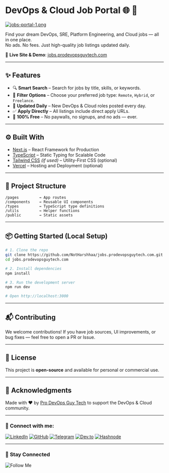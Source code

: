 # DevOps & Cloud Job Portal 🌐 🚀

[![jobs-portal-1.png](https://i.postimg.cc/JnzWVyRS/jobs-portal-1.png)](https://postimg.cc/d7pfGVk9)

Find your dream DevOps, SRE, Platform Engineering, and Cloud jobs — all in one place.  
No ads. No fees. Just high-quality job listings updated daily.

🔗 **Live Site & Demo**: [jobs.prodevopsguytech.com](https://jobs.prodevopsguytech.com)

---

## ✨ **Features**

- 🔍 **Smart Search** – Search for jobs by title, skills, or keywords.
- 🎯 **Filter Options** – Choose your preferred job type: `Remote`, `Hybrid`, or `Freelance`.
- 📅 **Updated Daily** – New DevOps & Cloud roles posted every day.
- ✅ **Apply Directly** – All listings include direct apply URLs.
- 💸 **100% Free** – No paywalls, no signups, and no ads — ever.

---

## ⚙️ **Built With**

- [Next.js](https://nextjs.org/) – React Framework for Production
- [TypeScript](https://www.typescriptlang.org/) – Static Typing for Scalable Code
- [Tailwind CSS](https://tailwindcss.com/) *(if used)* – Utility-First CSS (optional)
- [Vercel](https://vercel.com/) – Hosting and Deployment (optional)

---

## 🚧 **Project Structure**

```
/pages         → App routes
/components    → Reusable UI components
/types         → TypeScript type definitions
/utils         → Helper functions
/public        → Static assets
```

---

## 📦 **Getting Started (Local Setup)**

```bash
# 1. Clone the repo
git clone https://github.com/NotHarshhaa/jobs.prodevopsguytech.com.git
cd jobs.prodevopsguytech.com

# 2. Install dependencies
npm install

# 3. Run the development server
npm run dev

# Open http://localhost:3000
```

---

## 📬 **Contributing**

We welcome contributions! If you have job sources, UI improvements, or bug fixes — feel free to open a PR or Issue.

---

## 📄 **License**

This project is **open-source** and available for personal or commercial use.

---

## 🙏 **Acknowledgments**

Made with ❤️ by [Pro DevOps Guy Tech](https://prodevopsguytech.com) to support the DevOps & Cloud community.

---

### 📧 **Connect with me:**

[![LinkedIn](https://img.shields.io/badge/LinkedIn-%230077B5.svg?style=for-the-badge&logo=linkedin&logoColor=white)](https://linkedin.com/in/harshhaa-vardhan-reddy) [![GitHub](https://img.shields.io/badge/GitHub-181717?style=for-the-badge&logo=github&logoColor=white)](https://github.com/NotHarshhaa)  [![Telegram](https://img.shields.io/badge/Telegram-26A5E4?style=for-the-badge&logo=telegram&logoColor=white)](https://t.me/prodevopsguy) [![Dev.to](https://img.shields.io/badge/Dev.to-0A0A0A?style=for-the-badge&logo=dev.to&logoColor=white)](https://dev.to/notharshhaa) [![Hashnode](https://img.shields.io/badge/Hashnode-2962FF?style=for-the-badge&logo=hashnode&logoColor=white)](https://hashnode.com/@prodevopsguy)  

---

### 📢 **Stay Connected**  

![Follow Me](https://imgur.com/2j7GSPs.png)
